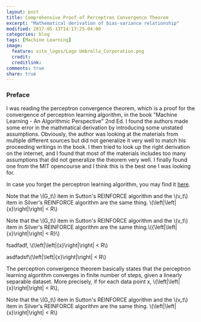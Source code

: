 ```yaml
---
layout: post
title: Comprehensive Proof of Perceptron Convergence Theorem
excerpt: "Mathematical derivation of bias-variance relationship"
modified: 2017-05-13T14:17:25-04:00
categories: blog
tags: [Machine Learning]
image:
  feature: site_logos/Logo Umbrella_Corporation.png
  credit: 
  creditlink: 
comments: true
share: true
---
```


### Preface

I was reading the perceptron convergence theorem, which is a proof for the convergence of perceptron learning algorithm, in the book "Machine Learning - An Algorithmic Perspective" 2nd Ed. I found the authors made some error in the mathmatical derivation by introducing some unstated assumptions. Obviously, the author was looking at the materials from multiple different sources but did not generalize it very well to match his proceeding writings in the book. I then tried to look up the right derivation on the internet, and I found that most of the materials includes too many assumptions that did not generalize the theorem very well. I finally found one from the MIT opencourse and I think this is the best one I was looking for.

In case you forget the perceptron learning algorithm, you may find it [here](/downloads/blog/2017-05-15-Perceptron-Convergence-Theorem/perceptron_learning_algorithm.pdf).


Note that the \\(G_t\\) item in Sutton's REINFORCE algorithm and the \\(v_t\\) item in Silver's REINFORCE algorithm are the same thing.
\\(\left|\left|\{x}\right|\right| < R\\)


Note that the \\(G_t\\) item in Sutton's REINFORCE algorithm and the \\(v_t\\) item in Silver's REINFORCE algorithm are the same thing.\\({\left|\left|\{x}\right|\right| < R}\\)


fsadfadf, \\(\left|\left|\{x}\right|\right| < R\\)

asdfadsf\\(\left|\left|\{x}\right|\right| < R\\)

The perceptron convergence theorem basically states that the perceptron learning algorithm converges in finite number of steps, given a linearly separable dataset. More precisely, if for each data point x, \\(\left|\left|\{x}\right|\right| < R\\),



Note that the \\(G_t\\) item in Sutton's REINFORCE algorithm and the \\(v_t\\) item in Silver's REINFORCE algorithm are the same thing.
\\(\left|\left|\{x}\right|\right| < R\\)